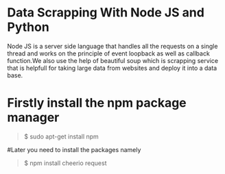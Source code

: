 
Data Scrapping With Node JS and Python
======================================
Node JS is a server side language that handles all the requests on a single thread and works on the principle of event loopback as well as callback
function.We also use the help of beautiful soup which is scrapping service that is helpfull for taking large data from 
websites and deploy it into a data base.

Firstly install the npm package manager
=======================================
> $ sudo apt-get install npm

#Later you need to install the packages namely

> $ npm install cheerio request
